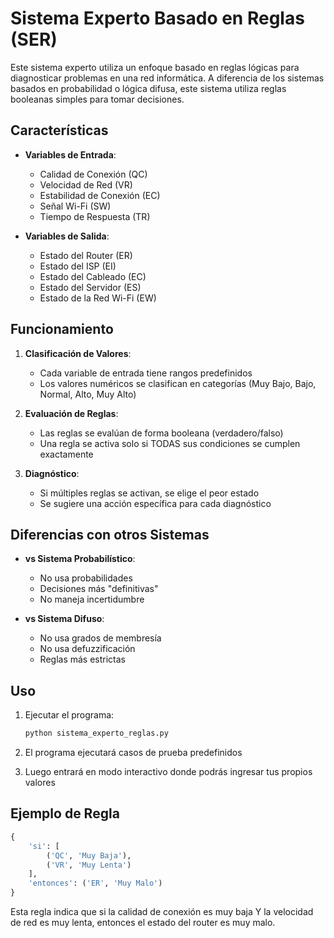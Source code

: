 # Sistema Experto Basado en Reglas (SER)

Este sistema experto utiliza un enfoque basado en reglas lógicas para diagnosticar problemas en una red informática. A diferencia de los sistemas basados en probabilidad o lógica difusa, este sistema utiliza reglas booleanas simples para tomar decisiones.

## Características

- **Variables de Entrada**:
  - Calidad de Conexión (QC)
  - Velocidad de Red (VR)
  - Estabilidad de Conexión (EC)
  - Señal Wi-Fi (SW)
  - Tiempo de Respuesta (TR)

- **Variables de Salida**:
  - Estado del Router (ER)
  - Estado del ISP (EI)
  - Estado del Cableado (EC)
  - Estado del Servidor (ES)
  - Estado de la Red Wi-Fi (EW)

## Funcionamiento

1. **Clasificación de Valores**:
   - Cada variable de entrada tiene rangos predefinidos
   - Los valores numéricos se clasifican en categorías (Muy Bajo, Bajo, Normal, Alto, Muy Alto)

2. **Evaluación de Reglas**:
   - Las reglas se evalúan de forma booleana (verdadero/falso)
   - Una regla se activa solo si TODAS sus condiciones se cumplen exactamente

3. **Diagnóstico**:
   - Si múltiples reglas se activan, se elige el peor estado
   - Se sugiere una acción específica para cada diagnóstico

## Diferencias con otros Sistemas

- **vs Sistema Probabilístico**:
  - No usa probabilidades
  - Decisiones más "definitivas"
  - No maneja incertidumbre

- **vs Sistema Difuso**:
  - No usa grados de membresía
  - No usa defuzzificación
  - Reglas más estrictas

## Uso

1. Ejecutar el programa:
   ```bash
   python sistema_experto_reglas.py
   ```

2. El programa ejecutará casos de prueba predefinidos

3. Luego entrará en modo interactivo donde podrás ingresar tus propios valores

## Ejemplo de Regla

```python
{
    'si': [
        ('QC', 'Muy Baja'),
        ('VR', 'Muy Lenta')
    ],
    'entonces': ('ER', 'Muy Malo')
}
```

Esta regla indica que si la calidad de conexión es muy baja Y la velocidad de red es muy lenta, entonces el estado del router es muy malo. 